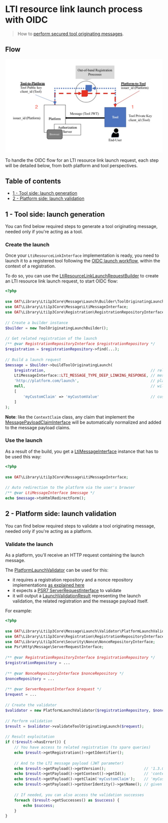 # LTI resource link launch process with OIDC

> How to [perform secured tool originating messages](https://www.imsglobal.org/spec/security/v1p0/#tool-originating-messages).

## Flow

![Tool originating flow](../images/message/tool-to-platform.png)

To handle the OIDC flow for an LTI resource link launch request, each step will be detailed below, from both platform and tool perspectives.

## Table of contents

- [1 - Tool side: launch generation](#1---tool-side-launch-generation)
- [2 - Platform side: launch validation](#2---platform-side-launch-validation)

## 1 - Tool side: launch generation

You can find below required steps to generate a tool originating message, needed only if you're acting as a tool.

### Create the launch

Once your `LtiResourceLinkInterface` implementation is ready, you need to launch it to a registered tool following the [OIDC launch workflow](https://www.imsglobal.org/spec/security/v1p0#openid_connect_launch_flow), within the context of a registration.

To do so, you can use the [LtiResourceLinkLaunchRequestBuilder](../../src/Message/Launch/Builder/LtiResourceLinkLaunchRequestBuilder.php) to create an LTI resource link launch request, to start OIDC flow:
```php
<?php

use OAT\Library\Lti1p3Core\Message\Launch\Builder\ToolOriginatingLaunchBuilder;
use OAT\Library\Lti1p3Core\Message\LtiMessageInterface;
use OAT\Library\Lti1p3Core\Registration\RegistrationRepositoryInterface;

// Create a builder instance
$builder = new ToolOriginatingLaunchBuilder();

// Get related registration of the launch
/** @var RegistrationRepositoryInterface $registrationRepository */
$registration = $registrationRepository->find(...);

// Build a launch request
$message = $builder->buildToolOriginatingLaunch(
    $registration,                                               // related registration
    LtiMessageInterface::LTI_MESSAGE_TYPE_DEEP_LINKING_RESPONSE, // message type of the launch
    'http://platform.com/launch',                                // platform launch url
    null,                                                        // will use the registration default deployment id, but you can pass a specific one
    [
        'myCustomClaim' => 'myCustomValue'                       // custom claim
    ]
);
```
**Note**: like the `ContextClaim` class, any claim that implement the [MessagePayloadClaimInterface](../../src/Message/Payload/Claim/MessagePayloadClaimInterface.php) will be automatically normalized and added to the message payload claims.

### Use the launch

As a result of the build, you get a [LtiMessageInterface](../../src/Message/LtiMessageInterface.php) instance that has to be used this way:
```php
<?php

use OAT\Library\Lti1p3Core\Message\LtiMessageInterface;

// Auto redirection to the platform via the user's browser
/** @var LtiMessageInterface $message */
echo $message->toHtmlRedirectForm();
```

## 2 - Platform side: launch validation

You can find below required steps to validate a tool originating message, needed only if you're acting as a platform.

### Validate the launch

As a platform, you'll receive an HTTP request containing the launch message.

The [PlatformLaunchValidator](../../src/Message/Launch/Validator/PlatformLaunchValidator.php) can be used for this:
- it requires a registration repository and a nonce repository implementations [as explained here](../quickstart/interfaces.md)
- it expects a [PSR7 ServerRequestInterface](https://www.php-fig.org/psr/psr-7/#321-psrhttpmessageserverrequestinterface) to validate
- it will output a [LaunchValidationResult](../../src/Message/Launch/Validator/Result/LaunchValidationResult.php) representing the launch validation, the related registration and the message payload itself.

For example:
```php
<?php

use OAT\Library\Lti1p3Core\Message\Launch\Validator\PlatformLaunchValidator;
use OAT\Library\Lti1p3Core\Registration\RegistrationRepositoryInterface;
use OAT\Library\Lti1p3Core\Security\Nonce\NonceRepositoryInterface;
use Psr\Http\Message\ServerRequestInterface;

/** @var RegistrationRepositoryInterface $registrationRepository */
$registrationRepository = ...

/** @var NonceRepositoryInterface $nonceRepository */
$nonceRepository = ...

/** @var ServerRequestInterface $request */
$request = ...

// Create the validator
$validator = new PlatformLaunchValidator($registrationRepository, $nonceRepository);

// Perform validation
$result = $validator->validateToolOriginatingLaunch($request);

// Result exploitation
if (!$result->hasError()) {
    // You have access to related registration (to spare queries)
    echo $result->getRegistration()->getIdentifier();

    // And to the LTI message payload (JWT parameter)
    echo $result->getPayload()->getVersion();                 // '1.3.0'
    echo $result->getPayload()->getContext()->getId();        // 'contextId'
    echo $result->getPayload()->getClaim('myCustomClaim');    // 'myCustomValue'
    echo $result->getPayload()->getUserIdentity()->getName(); // given by the platform during OIDC authentication step

    // If needed, you can also access the validation successes
    foreach ($result->getSuccesses() as $success) {
        echo $success;
    }
} 
```
